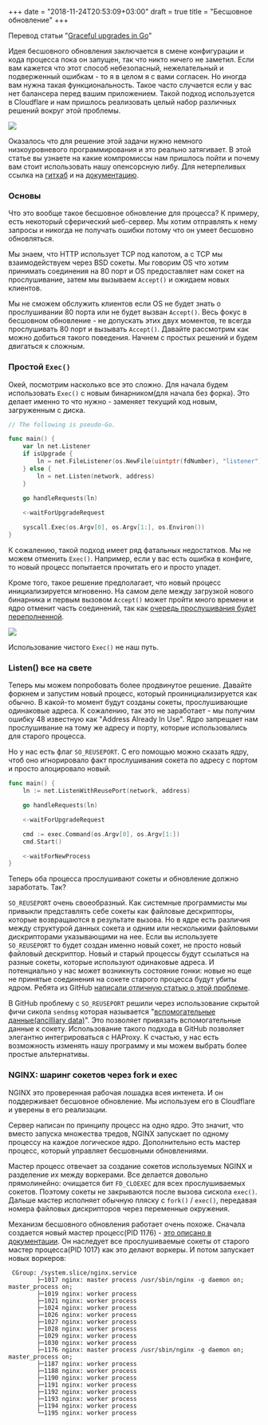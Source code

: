 +++
date = "2018-11-24T20:53:09+03:00"
draft = true
title = "Бесшовное обновление"
+++

Перевод статьи "[Graceful upgrades in Go](https://blog.cloudflare.com/graceful-upgrades-in-go/)"

Идея бесшовного обновления заключается в смене конфигурации и кода процесса пока он запущен, так что никто ничего не заметил. Если вам кажется что этот способ небезопасный, нежелательный и подверженный ошибкам - то я в целом я с вами согласен. Но иногда вам нужна такая функциональность. Такое часто случается если у вас нет балансера перед вашим приложением. Такой подход используется в Cloudflare и нам пришлось реализовать целый набор различных решений вокруг этой проблемы.


![](/img/graceful/thing.jpg)

Оказалось что для решение этой задачи нужно немного низкоуровневого программирования и это реально затягивает. В этой статье вы узнаете на какие компромиссы нам пришлось пойти и почему вам стоит использовать нашу опенсорсную либу. Для нетерпеливых ссылка на [гитхаб](https://github.com/cloudflare/tableflip) и на [документацию](https://godoc.org/github.com/cloudflare/tableflip).

### Основы

Что это вообще такое бесшовное обновление для процесса? К примеру, есть некоторый сферический ыеб-сервер. Мы хотим отправлять к нему запросы и никогда не получать ошибки потому что он умеет бесшовно обновляться. 

Мы знаем, что HTTP использует TCP под капотом, а с TCP мы взаимодействуем через BSD сокеты. Мы говорим OS что хотим принимать соединения на 80 порт и OS предоставляет нам сокет на прослушивание, затем мы вызываем `Accept()` и ожидаем новых клиентов.

Мы не сможем обслужить клиентов если OS не будет знать о прослушивании 80 порта или не будет вызван `Accept()`. Весь фокус в бесшовном обновление - не допускать этих двух моментов, те всегда прослушивать 80 порт и вызывать `Accept()`. Давайте рассмотрим как можно добиться такого поведения. Начнем с простых решений и будем двигаться к сложным.

### Простой `Exec()`

Окей, посмотрим насколько все это сложно. Для начала будем использовать `Exec()` с новым бинарником(для начала без форка). Это делает именно то что нужно - заменяет текущий код новым, загруженным с диска.

```go
// The following is pseudo-Go.

func main() {
	var ln net.Listener
	if isUpgrade {
		ln = net.FileListener(os.NewFile(uintptr(fdNumber), "listener"))
	} else {
		ln = net.Listen(network, address)
	}
	
	go handleRequests(ln)

	<-waitForUpgradeRequest

	syscall.Exec(os.Argv[0], os.Argv[1:], os.Environ())
}
```

К сожалению, такой подход имеет ряд фатальных недостатков. Мы не можем отменить `Exec()`. Например, если у вас есть ошибка в конфиге, то новый процесс попытается прочитать его и просто упадет.

Кроме того, такое решение предполагает, что новый процесс инициализируется мгновенно. На самом деле между загрузкой нового бинарника и первым вызовом `Accept()` может пройти много времени и ядро отменит часть соединений, так как [очередь прослушивания будет переполненной](https://veithen.github.io/2014/01/01/how-tcp-backlog-works-in-linux.html).

![](/img/graceful/Example1-1.png)

Использование чистого `Exec()` не наш путь.

### Listen() все на свете

Теперь мы можем попробовать более продвинутое решение. Давайте форкнем и запустим новый процесс, который проинициализируется как обычно. В какой-то момент будут созданы сокеты, прослушивающие одинаковые адреса. К сожалению, так это не заработает - мы получим ошибку 48 известную как "Address Already In Use". Ядро запрещает нам прослушивание на тому же адресу и порту, которые использовались для старого процесса.

Но у нас есть флаг `SO_REUSEPORT`. С его помощью можно сказать ядру, чтоб оно игнорировало факт прослушивания сокета по адресу с портом и просто алоцировало новый.

```go
func main() {
	ln := net.ListenWithReusePort(network, address)

	go handleRequests(ln)

	<-waitForUpgradeRequest

	cmd := exec.Command(os.Argv[0], os.Argv[1:])
	cmd.Start()

	<-waitForNewProcess
}
```

Теперь оба процесса прослушивают сокеты и обновление должно заработать. Так?

`SO_REUSEPORT` очень своеобразный. Как системные программисты мы привыкли представлять себе сокеты как файловые дескрипторы, которые возвращаются в результате вызова. Но в ядре есть различия между структурой данных сокета и одним или несколькими файловыми дискрипторами указывающими на нее. Если вы используете `SO_REUSEPORT` то будет создан именно новый сокет, не просто новый файловый дескриптор. Новый и старый процессы будут ссылаться на разные сокеты, которые используют одинаковые адреса. И потенциально у нас может возникнуть состояние гонки: новые но еще не принятые соединения на сокете старого процесса будут убиты ядром. Ребята из GitHub [написали отличную статью о этой проблеме](https://githubengineering.com/glb-part-2-haproxy-zero-downtime-zero-delay-reloads-with-multibinder/#haproxy-almost-safe-reloads).

В GitHub проблему с `SO_REUSEPORT` решили через использование скрытой фичи сикола `sendmsg` которая называется "[вспомогательные данные(ancilliary data)](http://man7.org/linux/man-pages/man0/sys_socket.h.0p.html)". Это позволяет привязать вспомогательные данные к сокету. Использование такого подхода в GitHub позволяет элегантно интегрироваться с HAProxy. К счастью, у нас есть возможность изменять нашу программу и мы можем выбрать более простые альтернативы.

### NGINX: шаринг сокетов через fork и exec

NGINX это проверенная рабочая лошадка всея интенета. И он поддерживает бесшовное обновление. Мы используем его в Cloudflare и уверены в его реализации.

Сервер написан по принципу процесс на одно ядро. Это значит, что вместо запуска множества тредов, NGINX запускает по одному процессу на каждое логическое ядро. Дополнительно есть мастер процесс, который управляет бесшовными обновлениями.

Мастер процесс отвечает за создание сокетов используемых NGINX и разделение их между воркерами. Все делается довольно прямолинейно: очищается бит `FD_CLOEXEC` для всех прослушиваемых сокетов. Поэтому сокеты не закрываются после вызова сискола `exec()`. Дальше мастер исполняет обычную пляску с `fork()` / `exec()`, передавая номера файловых дискрипторов через переменные окружения.

Механизм бесшовного обновления работает очень похоже. Сначала создается новый мастер процесс(PID 1176) - [это описано в документации](http://nginx.org/en/docs/control.html#upgrade). Он наследует все прослушиваемые сокеты от старого мастер процесса(PID 1017) как это делают воркеры. И потом запускает новых воркеров:

```
 CGroup: /system.slice/nginx.service
       	├─1017 nginx: master process /usr/sbin/nginx -g daemon on; master_process on;
       	├─1019 nginx: worker process
       	├─1021 nginx: worker process
       	├─1024 nginx: worker process
       	├─1026 nginx: worker process
       	├─1027 nginx: worker process
       	├─1028 nginx: worker process
       	├─1029 nginx: worker process
       	├─1030 nginx: worker process
       	├─1176 nginx: master process /usr/sbin/nginx -g daemon on; master_process on;
       	├─1187 nginx: worker process
       	├─1188 nginx: worker process
       	├─1190 nginx: worker process
       	├─1191 nginx: worker process
       	├─1192 nginx: worker process
       	├─1193 nginx: worker process
       	├─1194 nginx: worker process
       	└─1195 nginx: worker process
```
